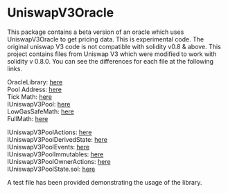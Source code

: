 # UniswapV3Oracle

This package contains a beta version of an oracle which uses UniswapV3Oracle to get pricing data.
This is experimental code. The original uniswap V3 code is not compatible with solidity v0.8 & above. This project contains files from Uniswap V3 which were modified to work with solidity v 0.8.0. You can see the differences for each file at the following links.

OracleLibrary: [here](https://diffnow.com/report/1hxa7)  
Pool Address: [here](https://diffnow.com/report/duoib)  
Tick Math: [here](https://diffnow.com/report/m90it)  
IUniswapV3Pool: [here](https://diffnow.com/report/l1zwf)  
LowGasSafeMath: [here](https://diffnow.com/report/8gdtq)  
FullMath: [here](https://www.diffnow.com/report/emgrc)  

IUniswapV3PoolActions: [here](https://diffnow.com/report/kyno9)  
IUniswapV3PoolDerivedState: [here](https://diffnow.com/report/zokcy)  
IUniswapV3PoolEvents: [here](https://diffnow.com/report/uho91)  
IUniswapV3PoolImmutables: [here](https://diffnow.com/report/um68p)  
IUniswapV3PoolOwnerActions: [here](https://diffnow.com/report/4ni5y)  
IUniswapV3PoolState.sol: [here](https://diffnow.com/report/igqaf)  

A test file has been provided demonstrating the usage of the library.